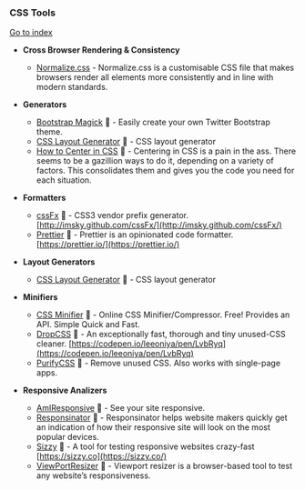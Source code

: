 ### CSS Tools
[Go to index](https://github.com/cdleon/awesome-front-end#index)

- **Cross Browser Rendering & Consistency**

  * [Normalize.css](https://github.com/necolas/normalize.css/) - Normalize.css is a customisable CSS file that makes browsers render all elements more consistently and in line with modern standards.

- **Generators**

  * [Bootstrap Magick](http://pikock.github.io/bootstrap-magic/app/index.html#!/editor) :gift_heart: - Easily create your own Twitter Bootstrap theme.
  * [CSS Layout Generator](http://csslayoutgenerator.com/) :gift_heart: - CSS layout generator
  * [How to Center in CSS](http://howtocenterincss.com/) :gift_heart: - Centering in CSS is a pain in the ass. There seems to be a gazillion ways to do it, depending on a variety of factors. This consolidates them and gives you the code you need for each situation.

- **Formatters**

  * [cssFx](https://github.com/imsky/cssFx) :gift_heart: - CSS3 vendor prefix generator. [http://imsky.github.com/cssFx/](http://imsky.github.com/cssFx/)
  * [Prettier](https://github.com/prettier/prettier) :gift_heart: - Prettier is an opinionated code formatter. [https://prettier.io/](https://prettier.io/)

- **Layout Generators**

  * [CSS Layout Generator](http://csslayoutgenerator.com/) :gift_heart: - CSS layout generator

- **Minifiers**

  * [CSS Minifier](http://cssminifier.com/) :gift_heart: - Online CSS Minifier/Compressor. Free! Provides an API. Simple Quick and Fast.
  * [DropCSS](https://github.com/leeoniya/dropcss) :gift_heart: - An exceptionally fast, thorough and tiny unused-CSS cleaner. [https://codepen.io/leeoniya/pen/LvbRyq](https://codepen.io/leeoniya/pen/LvbRyq)
  * [PurifyCSS](https://github.com/purifycss/purifycss) :gift_heart: - Remove unused CSS. Also works with single-page apps.

- **Responsive Analizers**

  * [AmIResponsive](http://ami.responsivedesign.is/) :gift_heart: - See your site responsive.
  * [Responsinator](http://www.responsinator.com/) :gift_heart: - Responsinator helps website makers quickly get an indication of how their responsive site will look on the most popular devices.
  * [Sizzy](https://github.com/kitze/sizzy) :gift_heart: - A tool for testing responsive websites crazy-fast [https://sizzy.co](https://sizzy.co/)
  * [ViewPortResizer](http://lab.maltewassermann.com/viewport-resizer/) :gift_heart: - Viewport resizer is a browser-based tool to test any website’s responsiveness.
